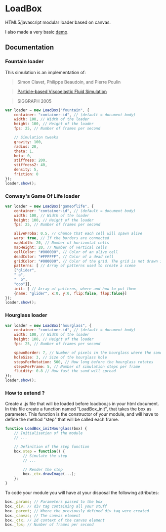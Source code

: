 LoadBox
==========

HTML5/javascript modular loader based on canvas.

I also made a very basic [demo](http://ensiss.github.io/LoadBox/).

## Documentation

### Fountain loader

This simulation is an implementation of:

> Simon Clavet, Philippe Beaudoin, and Pierre Poulin

> [Particle-based Viscoelastic Fluid Simulation](http://citeseerx.ist.psu.edu/viewdoc/download?doi=10.1.1.59.9379&rep=rep1&type=pdf)

> SIGGRAPH 2005

```js
var loader = new LoadBox("fountain", {
    container: "container-id", // (default = document body)
    width: 100, // Width of the loader
    height: 100, // Height of the loader
    fps: 25, // Number of frames per second

    // Simulation tweaks
    gravity: 100,
    radius: 20,
    theta: 1,
    beta: 0,
    stiffness: 200,
    stiffness2: 40,
    density: 5,
    friction: 0
});
loader.show();
```

### Conway's Game Of Life loader

```js
var loader = new LoadBox("gameoflife", {
    container: "container-id", // (default = document body)
    width: 100, // Width of the loader
    height: 100, // Height of the loader
    fps: 25, // Number of frames per second

    aliveProba: 0.5, // Chance that each cell will spawn alive
    warp: true, // If the borders are connected
    mapWidth: 20, // Number of horizontal cells
    mapHeight: 20, // Number of vertical cells
    cellColor: "#000000", // Color of an alive cell
    deadColor: "#FFFFFF", // Color of a dead cell
    gridColor: "#000000", // Color of the grid. The grid is not drawn if this is not defined
    patterns: [ // Array of patterns used to create a scene
    ["glider",
    " o",
    "  o",
    "ooo"]],
    init: [ // Array of patterns, where and how to put them
    {name: "glider", x:0, y:0, flip:false, flop:false}]
});
loader.show();
```

### Hourglass loader

```js
var loader = new LoadBox("hourglass", {
    container: "container-id", // (default = document body)
    width: 100, // Width of the loader
    height: 100, // Height of the loader
    fps: 25, // Number of frames per second

    spawnBorder: 7, // Number of pixels in the hourglass where the sand does not spawn
    holeSize: 3, // Size of the hourglass hole
    stepsPerRotation: 500, // How long before the hourglass rotates
    stepsPerFrame: 5, // Number of simulation steps per frame
    fluidity: 0.8 // How fast the sand will spread
});
loader.show();
```

### How to extend ?

Create a .js file that will be loaded before loadbox.js in your html document.
In this file create a function named "LoadBox_init<Module>", that takes the box as parameter.
This function is the constructor of your module, and will have to define the method "step" that will be called each frame.
```js
function LoadBox_initHourglass(box) {
    // Initialisation of the module
    // ...

    // Definition of the step function
    box.step = function() {
        // Simulate the step
        // ...

        // Render the step
        box._ctx.drawImage(...);
    };
}
```
To code your module you will have at your disposal the following attributes:
```js
box._params; // Parameters passed to the box
box._div; // div tag containing all your stuff
box._parent; // Where the previously defined div tag were created
box._canvas; // The canvas element
box._ctx; // 2d context of the canvas element
box._fps; // Number of frames per second
```
